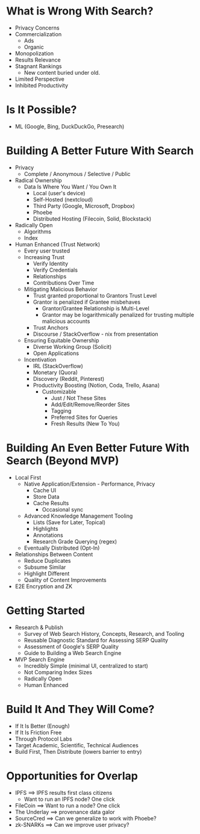 # What is Wrong With Search?
- Privacy Concerns
- Commercialization
    - Ads
    - Organic
- Monopolization
- Results Relevance
- Stagnant Rankings
    - New content buried under old.
- Limited Perspective
- Inhibited Productivity

# Is It Possible?
- ML (Google, Bing, DuckDuckGo, Presearch)

# Building A Better Future With Search
- Privacy
    - Complete / Anonymous / Selective / Public
- Radical Ownership
    - Data Is Where You Want / You Own It
        - Local  (user's device)
        - Self-Hosted (nextcloud)
        - Third Party (Google, Microsoft, Dropbox) 
        - Phoebe
        - Distributed Hosting (Filecoin, Solid, Blockstack) 
- Radically Open
    - Algorithms
    - Index
- Human Enhanced (Trust Network)
    - Every user trusted
    - Increasing Trust
        - Verify Identity
        - Verify Credentials
        - Relationships
        - Contributions Over Time
    - Mitigating Malicious Behavior
        - Trust granted proportional to Grantors Trust Level
        - Grantor is penalized if Grantee misbehaves
            - Grantor/Grantee Relationship is Multi-Level
            - Grantor may be logarithmically penalized for trusting multiple malicious accounts
        - Trust Anchors
        - Discourse / StackOverflow - nix from presentation
    - Ensuring Equitable Ownership
        - Diverse Working Group (Solicit)
        - Open Applications
    - Incentivation
        - IRL (StackOverflow)
        - Monetary (Quora)
        - Discovery (Reddit, Pinterest)
        - Productivity Boosting (Notion, Coda, Trello, Asana)
            - Customizable
                - Just / Not These Sites
                - Add/Edit/Remove/Reorder Sites
                - Tagging
                - Preferred Sites for Queries
                - Fresh Results (New To You)

# Building An Even Better Future With Search (Beyond MVP)
- Local First
    - Native Application/Extension - Performance, Privacy
        - Cache UI
        - Store Data
        - Cache Results
            - Occasional sync
    - Advanced Knowledge Management Tooling
        - Lists (Save for Later, Topical)
        - Highlights
        - Annotations
        - Research Grade Querying (regex)
    - Eventually Distributed (Opt-In)
- Relationships Between Content
    - Reduce Duplicates
    - Subsume Similar
    - Highlight Different
    - Quality of Content Improvements
- E2E Encryption and ZK

# Getting Started
- Research & Publish
    - Survey of Web Search History, Concepts, Research, and Tooling
    - Reusable Diagnostic Standard for Assessing SERP Quality
    - Assessment of Google's SERP Quality
    - Guide to Building a Web Search Engine
- MVP Search Engine
    - Incredibly Simple (minimal UI, centralized to start)
    - Not Comparing Index Sizes
    - Radically Open
    - Human Enhanced

# Build It And They Will Come?
- If It Is Better (Enough)
- If It Is Friction Free
- Through Protocol Labs
- Target Academic, Scientific, Technical Audiences
- Build First, Then Distribute (lowers barrier to entry)

# Opportunities for Overlap
- IPFS ==> IPFS results first class citizens
    - Want to run an IPFS node? One click
- FileCoin ==> Want to run a node? One click
- The Underlay ==> provenance data galor
- SourceCred ==> Can we generalize to work with Phoebe?
- zk-SNARKs ==> Can we improve user privacy?
